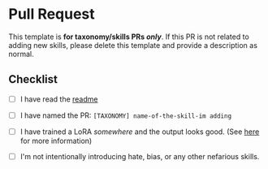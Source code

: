 # Pull Request

This template is **for taxonomy/skills PRs _only_**. If this PR is not related 
to adding new skills, please delete this template and provide a description as
normal. 


## Checklist
- [ ] I have read the [readme](https://github.com/instruct-lab/cli/blob/main/README.md)
- [ ] I have named the PR: `[TAXONOMY] name-of-the-skill-im adding`
- [ ] I have trained a LoRA _somewhere_ and the output looks good. (See [here](https://github.com/instruct-lab/cli/blob/main/notebooks/README.md) for more information)
- [ ] I'm not intentionally introducing hate, bias, or any other nefarious skills.  

